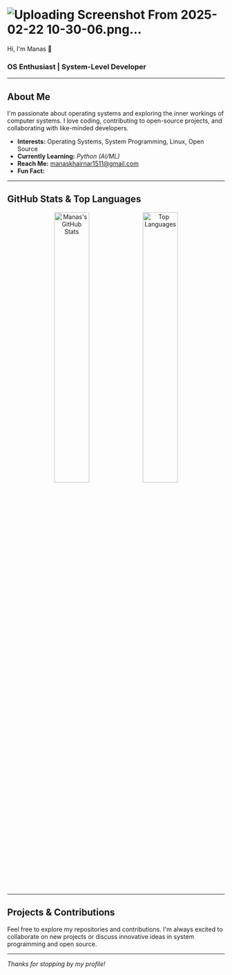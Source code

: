 
# ![Uploading Screenshot From 2025-02-22 10-30-06.png…]()


Hi, I'm Manas 👋

### OS Enthusiast | System-Level Developer

---

## About Me

I'm passionate about operating systems and exploring the inner workings of computer systems. I love coding, contributing to open-source projects, and collaborating with like-minded developers.

- **Interests:** Operating Systems, System Programming, Linux, Open Source  
- **Currently Learning:** *Python (AI/ML)*  
- **Reach Me:** [manaskhairnar1511@gmail.com](mailto:manaskhairnar1511@gmail.com)  
- **Fun Fact:** 

---

## GitHub Stats & Top Languages

<p align="center">
  <img src="https://github-readme-stats.vercel.app/api?username=manas1511200&show_icons=true&theme=tokyonight&hide_border=true" alt="Manas's GitHub Stats" width="40%" />
  <img src="https://github-readme-stats.vercel.app/api/top-langs/?username=manas1511200&layout=compact&theme=tokyonight&hide_border=true" alt="Top Languages" width="40%" />
</p>

---



## Projects & Contributions

Feel free to explore my repositories and contributions. I'm always excited to collaborate on new projects or discuss innovative ideas in system programming and open source.

---

*Thanks for stopping by my profile!*
